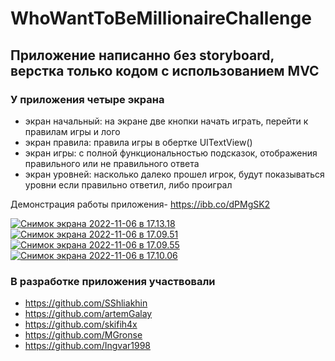 # WhoWantToBeMillionaireChallenge

## Приложение написанно без storyboard, верстка только кодом с использованием MVC

### У приложения четыре экрана
- экран начальный: на экране две кнопки начать играть, перейти к правилам игры и лого
- экран правила: правила игры в обертке UITextView()
- экран игры: с полной функциональностью подсказок, отображения правильного или не правильного ответа
- экран уровней: насколько далеко прошел игрок, будут показываться уровни если правильно ответил, либо проиграл

Демонстрация работы приложения- https://ibb.co/dPMgSK2

<a href="https://imgbb.com/"><img src="https://i.ibb.co/c1hN6WR/2022-11-06-17-13-18.png" alt="Снимок экрана 2022-11-06 в 17.13.18" border="0"></a>
<a href="https://imgbb.com/"><img src="https://i.ibb.co/x5JYqfM/2022-11-06-17-09-51.png" alt="Снимок экрана 2022-11-06 в 17.09.51" border="0"></a>
<a href="https://imgbb.com/"><img src="https://i.ibb.co/WG2XjML/2022-11-06-17-09-55.png" alt="Снимок экрана 2022-11-06 в 17.09.55" border="0"></a>
<a href="https://imgbb.com/"><img src="https://i.ibb.co/pJ5GfW2/2022-11-06-17-10-06.png" alt="Снимок экрана 2022-11-06 в 17.10.06" border="0"></a>

### В разработке приложения участвовали
- https://github.com/SShliakhin
- https://github.com/artemGalay
- https://github.com/skifih4x
- https://github.com/MGronse
- https://github.com/Ingvar1998
